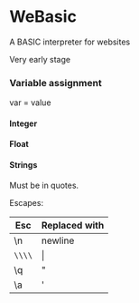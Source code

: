 # WeBasic

A BASIC interpreter for websites

Very early stage

### Variable assignment
var = value



#### Integer

#### Float

#### Strings
Must be in quotes.

Escapes:

|Esc|Replaced with|
|-|-|
|\\n|newline|
|`\\\\`|\\|
|\\q|"|
|\\a|'|
